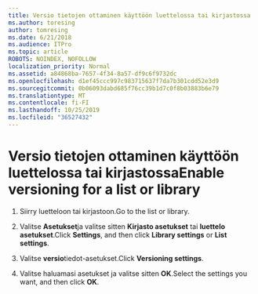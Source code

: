 ```yaml
---
title: Versio tietojen ottaminen käyttöön luettelossa tai kirjastossa
ms.author: toresing
author: tomresing
ms.date: 6/21/2018
ms.audience: ITPro
ms.topic: article
ROBOTS: NOINDEX, NOFOLLOW
localization_priority: Normal
ms.assetid: a84868ba-7657-4f34-8a57-df9c6f9732dc
ms.openlocfilehash: d1ef45ccc997c983715637f7da7b301cdd52e3d9
ms.sourcegitcommit: 0b06093dabd685f76cc39b1d7c0f8b03883b6e79
ms.translationtype: MT
ms.contentlocale: fi-FI
ms.lasthandoff: 10/25/2019
ms.locfileid: "36527432"
---
```

# <a name="enable-versioning-for-a-list-or-library"></a><span data-ttu-id="718e6-102">Versio tietojen ottaminen käyttöön luettelossa tai kirjastossa</span><span class="sxs-lookup"><span data-stu-id="718e6-102">Enable versioning for a list or library</span></span>

1. <span data-ttu-id="718e6-103">Siirry luetteloon tai kirjastoon.</span><span class="sxs-lookup"><span data-stu-id="718e6-103">Go to the list or library.</span></span>
    
2. <span data-ttu-id="718e6-104">Valitse **Asetukset**ja valitse sitten **Kirjasto asetukset** tai **luettelo asetukset**.</span><span class="sxs-lookup"><span data-stu-id="718e6-104">Click **Settings**, and then click **Library settings** or **List settings**.</span></span>
    
3. <span data-ttu-id="718e6-105">Valitse **versio**tiedot-asetukset.</span><span class="sxs-lookup"><span data-stu-id="718e6-105">Click **Versioning settings**.</span></span>
    
4. <span data-ttu-id="718e6-106">Valitse haluamasi asetukset ja valitse sitten **OK**.</span><span class="sxs-lookup"><span data-stu-id="718e6-106">Select the settings you want, and then click **OK**.</span></span>
    

